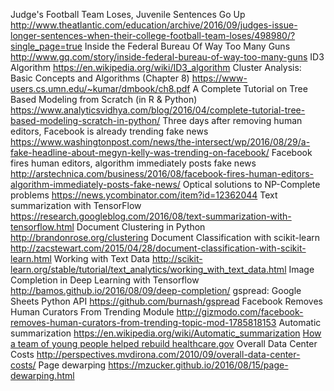 Judge's Football Team Loses, Juvenile Sentences Go Up http://www.theatlantic.com/education/archive/2016/09/judges-issue-longer-sentences-when-their-college-football-team-loses/498980/?single_page=true
Inside the Federal Bureau Of Way Too Many Guns http://www.gq.com/story/inside-federal-bureau-of-way-too-many-guns
ID3 Algorithm https://en.wikipedia.org/wiki/ID3_algorithm
Cluster Analysis: Basic Concepts and Algorithms (Chapter 8) https://www-users.cs.umn.edu/~kumar/dmbook/ch8.pdf
A Complete Tutorial on Tree Based Modeling from Scratch (in R & Python) https://www.analyticsvidhya.com/blog/2016/04/complete-tutorial-tree-based-modeling-scratch-in-python/
Three days after removing human editors, Facebook is already trending fake news https://www.washingtonpost.com/news/the-intersect/wp/2016/08/29/a-fake-headline-about-megyn-kelly-was-trending-on-facebook/
    Facebook fires human editors, algorithm immediately posts fake news http://arstechnica.com/business/2016/08/facebook-fires-human-editors-algorithm-immediately-posts-fake-news/
Optical solutions to NP-Complete problems https://news.ycombinator.com/item?id=12362044
Text summarization with TensorFlow https://research.googleblog.com/2016/08/text-summarization-with-tensorflow.html
Document Clustering in Python http://brandonrose.org/clustering
Document Classification with scikit-learn http://zacstewart.com/2015/04/28/document-classification-with-scikit-learn.html
Working with Text Data http://scikit-learn.org/stable/tutorial/text_analytics/working_with_text_data.html
Image Completion in Deep Learning with Tensorflow http://bamos.github.io/2016/08/09/deep-completion/
gspread: Google Sheets Python API https://github.com/burnash/gspread
Facebook Removes Human Curators From Trending Module http://gizmodo.com/facebook-removes-human-curators-from-trending-topic-mod-1785818153
Automatic summarization https://en.wikipedia.org/wiki/Automatic_summarization
[How a team of young people helped rebuild healthcare.gov](http://www.theatlantic.com/technology/archive/2015/07/the-secret-startup-saved-healthcare-gov-the-worst-website-in-america/397784/?&amp;single_page=true)
Overall Data Center Costs http://perspectives.mvdirona.com/2010/09/overall-data-center-costs/
Page dewarping https://mzucker.github.io/2016/08/15/page-dewarping.html
